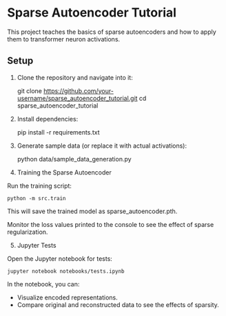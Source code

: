 # Sparse Autoencoder Tutorial

This project teaches the basics of sparse autoencoders and how to apply them to transformer neuron activations.

## Setup

1. Clone the repository and navigate into it:

    git clone https://github.com/your-username/sparse_autoencoder_tutorial.git
    cd sparse_autoencoder_tutorial

2. Install dependencies:

    pip install -r requirements.txt

3. Generate sample data (or replace it with actual activations):

    python data/sample_data_generation.py

4. Training the Sparse Autoencoder

Run the training script:
    
    python -m src.train

This will save the trained model as sparse_autoencoder.pth.

Monitor the loss values printed to the console to see the effect of sparse regularization.

5. Jupyter Tests

Open the Jupyter notebook for tests:

    jupyter notebook notebooks/tests.ipynb

In the notebook, you can:
- Visualize encoded representations.
- Compare original and reconstructed data to see the effects of sparsity.
